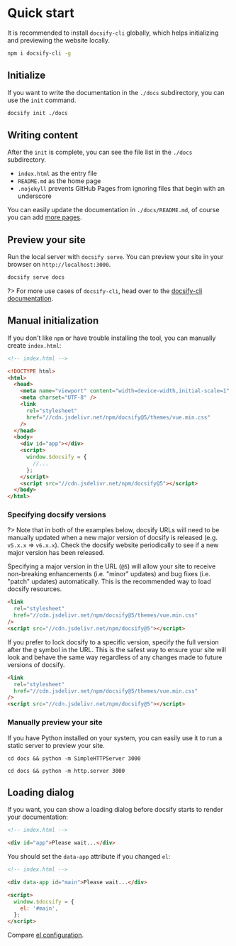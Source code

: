 # Quick start

It is recommended to install `docsify-cli` globally, which helps initializing and previewing the website locally.

```bash
npm i docsify-cli -g
```

## Initialize

If you want to write the documentation in the `./docs` subdirectory, you can use the `init` command.

```bash
docsify init ./docs
```

## Writing content

After the `init` is complete, you can see the file list in the `./docs` subdirectory.

- `index.html` as the entry file
- `README.md` as the home page
- `.nojekyll` prevents GitHub Pages from ignoring files that begin with an underscore

You can easily update the documentation in `./docs/README.md`, of course you can add [more pages](more-pages.md).

## Preview your site

Run the local server with `docsify serve`. You can preview your site in your browser on `http://localhost:3000`.

```bash
docsify serve docs
```

?> For more use cases of `docsify-cli`, head over to the [docsify-cli documentation](https://github.com/docsifyjs/docsify-cli).

## Manual initialization

If you don't like `npm` or have trouble installing the tool, you can manually create `index.html`:

```html
<!-- index.html -->

<!DOCTYPE html>
<html>
  <head>
    <meta name="viewport" content="width=device-width,initial-scale=1" />
    <meta charset="UTF-8" />
    <link
      rel="stylesheet"
      href="//cdn.jsdelivr.net/npm/docsify@5/themes/vue.min.css"
    />
  </head>
  <body>
    <div id="app"></div>
    <script>
      window.$docsify = {
        //...
      };
    </script>
    <script src="//cdn.jsdelivr.net/npm/docsify@5"></script>
  </body>
</html>
```

### Specifying docsify versions

?> Note that in both of the examples below, docsify URLs will need to be manually updated when a new major version of docsify is released (e.g. `v5.x.x` => `v6.x.x`). Check the docsify website periodically to see if a new major version has been released.

Specifying a major version in the URL (`@5`) will allow your site to receive non-breaking enhancements (i.e. "minor" updates) and bug fixes (i.e. "patch" updates) automatically. This is the recommended way to load docsify resources.

```html
<link
  rel="stylesheet"
  href="//cdn.jsdelivr.net/npm/docsify@5/themes/vue.min.css"
/>
<script src="//cdn.jsdelivr.net/npm/docsify@5"></script>
```

If you prefer to lock docsify to a specific version, specify the full version after the `@` symbol in the URL. This is the safest way to ensure your site will look and behave the same way regardless of any changes made to future versions of docsify.

```html
<link
  rel="stylesheet"
  href="//cdn.jsdelivr.net/npm/docsify@5/themes/vue.min.css"
/>
<script src="//cdn.jsdelivr.net/npm/docsify@5"></script>
```

### Manually preview your site

If you have Python installed on your system, you can easily use it to run a static server to preview your site.

```python2
cd docs && python -m SimpleHTTPServer 3000
```

```python3
cd docs && python -m http.server 3000
```

## Loading dialog

If you want, you can show a loading dialog before docsify starts to render your documentation:

```html
<!-- index.html -->

<div id="app">Please wait...</div>
```

You should set the `data-app` attribute if you changed `el`:

```html
<!-- index.html -->

<div data-app id="main">Please wait...</div>

<script>
  window.$docsify = {
    el: '#main',
  };
</script>
```

Compare [el configuration](configuration.md#el).
